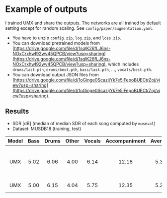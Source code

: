# Example of outputs
I trained UMX and share the outputs. The networks are all trained by default setting except for random scaling. See `config/paper/augmentation.yaml`.
- You have to unzip `config.zip`, `log.zip`, and `loss.zip`.
- You can download pretrained models from [https://drive.google.com/file/d/1sqlK26fLJ6ns-NOxCrxhwI92wv45QPCB/view?usp=sharing](https://drive.google.com/file/d/1sqlK26fLJ6ns-NOxCrxhwI92wv45QPCB/view?usp=sharing), which includes `drums/last.pth`, `drums/best.pth`, `bass/last.pth`, ..., `vocals/best.pth`.
- You can download output JSON files from [https://drive.google.com/file/d/1oGinge0ScazijYk7e5lFepoBUECtrZoj/view?usp=sharing](https://drive.google.com/file/d/1oGinge0ScazijYk7e5lFepoBUECtrZoj/view?usp=sharing).

## Results
- SDR [dB] (median of median SDR of each song computed by `museval`)
- Dataset: MUSDB18 (training, test)

| Model | Bass | Drums | Other | Vocals | Accompaniment | Average | Note |
| :---: | :---: | :---: | :---: | :---: | :---: | :---: | :---: |
| UMX | 5.02 | 6.06 | 4.00 | 6.14 | 12.18 | 5.30 | Epoch is chosen by validation loss. |
| UMX | 5.00 | 6.15 | 4.04 | 5.75 | 12.35 | 5.23 | After training. |